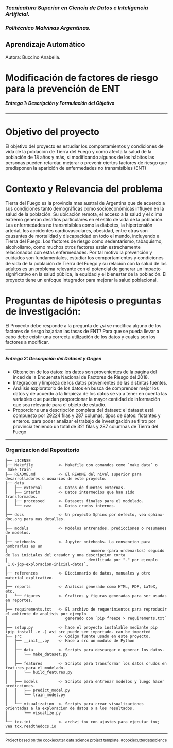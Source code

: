 ### *Tecnicatura Superior en Ciencia de Datos e Inteligencia Artificial.*
### *Politécnico Malvinas Argentinas.*

## Aprendizaje Automático
Autora: Buccino Anabella.
# **Modificación de factores de riesgo para la prevención de ENT**

##### Entrega 1: Descripción y Formulación del Objetivo

------------

# Objetivo del proyecto
El objetivo del proyecto es estudiar los comportamientos y condiciones de vida de la población de Tierra del Fuego y como afecta la salud de la población de 18 años y más, si modificando algunos de los hábitos las personas pueden retardar, mejorar o prevenir ciertos factores de riesgo que predisponen la aparición de enfermedades no transmisibles (ENT)

# Contexto y Relevancia del problema
Tierra del Fuego es la provincia mas austral de Argentina que de acuerdo a sus condiciones tanto demográficas como socioeconómicas influyen en la salud de la población. Su ubicación remota, el acceso a la salud y el clima extremo generan desafíos particulares en el estilo de vida de la población.
Las enfermedades no transmisibles como la diabetes, la hipertensión arterial, los accidentes cardiovasculares, obesidad, entre otras son causantes de mortalidad y discapacidad en todo el mundo, incluyendo a Tierra del Fuego. Los factores de riesgo como sedentarismo, tabaquismo, alcoholismo, como muchos otros factores están estrechamente relacionados con estas enfermedades. 
Por tal motivo la prevención y cuidados son fundamentales, estudiar los comportamientos y condiciones de vida de la población de Tierra del Fuego y su relación con la salud de los adultos es un problema relevante con el potencial de generar un impacto significativo en la salud pública, la equidad y el bienestar de la población. El proyecto tiene un enfoque integrador para mejorar la salud poblacional.


# Preguntas de hipótesis o preguntas de investigación:
El Proyecto debe responde a la pregunta de ¿si se modifica alguno de los factores de riesgo bajarían las tasas de ENT?
Para que se pueda llevar a cabo debe existir una correcta utilización de los datos y cuales son los factores a modificar.


------------

##### Entrega 2: Descripción del Dataset y Origen

-	Obtención de los datos: los datos son provenientes de la página del inced de la Encuensta Nacional de Factores de Riesgo del 2018.
-	Integración y limpieza de los datos provenientes de las distintas fuentes.
-	Análisis exploratorio de los datos en busca de comprender mejor los datos y de acuerdo a la limpieza de los datos se va a tener en cuenta las variables que puedan proporcionar la mayor cantidad de información que sea relevante para el objeto de estudio.
- Proporcione una descripción completa del dataset: el dataset está compuesto por 29224 filas y 287 columas, tipos de datos: flotantes y enteros. para poder analizar el trabajo de investigación se filtro por provincia teniendo un total de 321 filas y 287 columnas de Tierra del Fuego

------------

### Organizacion del Repositorio
    
    ├── LICENSE
    ├── Makefile           <- Makefile con comandos como `make data` o `make train`
    ├── README.md          <- El README del nivel superior para desarrolladores o usuarios de este proyecto.
    ├── data
    │   ├── external       <- Datos de fuentes externas.
    │   ├── interim        <- Datos intermedios que han sido transformados.
    │   ├── processed      <- Datasets finales para el modelado.
    │   └── raw            <- Datos crudos internos.
    │
    ├── docs               <- Un proyecto Sphinx por defecto, vea sphinx-doc.org para mas detalles.
    │
    ├── models             <- Modelos entrenados, predicciones o resumenes de modelos.
    │
    ├── notebooks          <- Jupyter notebooks. La convencion para            		nombrarlos es un
    │                                    numero (para ordenarlos) seguido de las iniciales del creador y una descripcion corta 
    │                                   demilitada por "-" por ejemplo `1.0-jqp-exploracion-inicial-datos`.
    │
    ├── references         <- Diccionario de datos, manuales y otro material explicativo.
    │
    ├── reports            <- Analisis generado como HTML, PDF, LaTeX, etc.
    │   └── figures        <- Graficos y figuras generadas para ser usadas en reportes.
    │
    ├── requirements.txt   <- El archivo de requerimientos para reproducir el ambiente de analisis por ejemplo
    │                         generado con `pip freeze > requirements.txt`
    │
    ├── setup.py           <- hace el proyecto instalable mediante pip  (pip install -e .) asi src puede ser importado. can be imported
    ├── src                <- Codigo fuente usado en este proyecto.
    │   ├── __init__.py    <- Hace a src un modulo de Python
    │   │
    │   ├── data           <- Scripts para descargar o generar los datos.
    │   │   └── make_dataset.py
    │   │
    │   ├── features       <- Scripts para transformar los datos crudos en features para el modelado.
    │   │   └── build_features.py
    │   │
    │   ├── models         <- Scripts para entrenar modelos y luego hacer predicciones.
    │   │   ├── predict_model.py
    │   │   └── train_model.py
    │   │
    │   └── visualization  <- Scripts para crear visualizaciones orientadas a la exploracion de datos o a los resultados.
    │       └── visualize.py
    │
    └── tox.ini            <- archvi tox con ajustes para ejecutar tox; vea tox.readthedocs.io


--------

<p><small>Project based on the <a target="_blank" href="https://drivendata.github.io/cookiecutter-data-science/">cookiecutter data science project template</a>. #cookiecutterdatascience</small></p>
